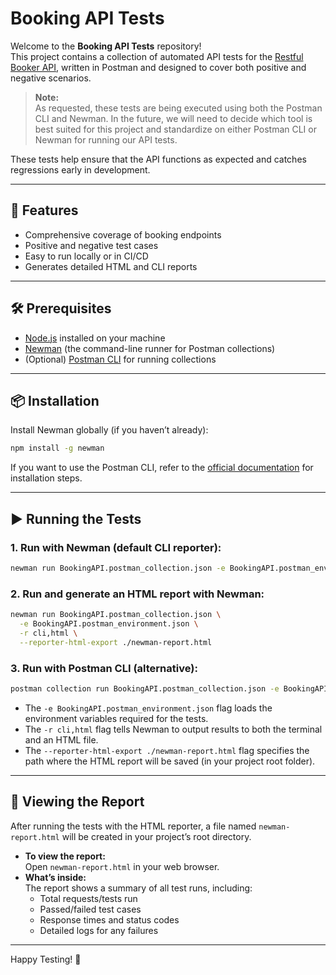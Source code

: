 # Booking API Tests

Welcome to the **Booking API Tests** repository!  
This project contains a collection of automated API tests for the [Restful Booker API](https://restful-booker.herokuapp.com/), written in Postman and designed to cover both positive and negative scenarios.

> **Note:**  
> As requested, these tests are being executed using both the Postman CLI and Newman. In the future, we will need to decide which tool is best suited for this project and standardize on either Postman CLI or Newman for running our API tests.

These tests help ensure that the API functions as expected and catches regressions early in development.

---

## 🚀 Features

- Comprehensive coverage of booking endpoints
- Positive and negative test cases
- Easy to run locally or in CI/CD
- Generates detailed HTML and CLI reports

---

## 🛠️ Prerequisites

- [Node.js](https://nodejs.org/) installed on your machine
- [Newman](https://github.com/postmanlabs/newman) (the command-line runner for Postman collections)
- (Optional) [Postman CLI](https://learning.postman.com/docs/postman-cli/postman-cli-overview/) for running collections

---

## 📦 Installation

Install Newman globally (if you haven’t already):

```bash
npm install -g newman
```

If you want to use the Postman CLI, refer to the [official documentation](https://learning.postman.com/docs/postman-cli/postman-cli-overview/) for installation steps.

---

## ▶️ Running the Tests

### 1. Run with Newman (default CLI reporter):

```bash
newman run BookingAPI.postman_collection.json -e BookingAPI.postman_environment.json
```

### 2. Run and generate an HTML report with Newman:

```bash
newman run BookingAPI.postman_collection.json \
  -e BookingAPI.postman_environment.json \
  -r cli,html \
  --reporter-html-export ./newman-report.html
```

### 3. Run with Postman CLI (alternative):

```bash
postman collection run BookingAPI.postman_collection.json -e BookingAPI.postman_environment.json
```

- The `-e BookingAPI.postman_environment.json` flag loads the environment variables required for the tests.
- The `-r cli,html` flag tells Newman to output results to both the terminal and an HTML file.
- The `--reporter-html-export ./newman-report.html` flag specifies the path where the HTML report will be saved (in your project root folder).

---

## 📄 Viewing the Report

After running the tests with the HTML reporter, a file named `newman-report.html` will be created in your project’s root directory.

- **To view the report:**  
  Open `newman-report.html` in your web browser.
- **What’s inside:**  
  The report shows a summary of all test runs, including:
  - Total requests/tests run
  - Passed/failed test cases
  - Response times and status codes
  - Detailed logs for any failures

---
Happy Testing! 🚦
